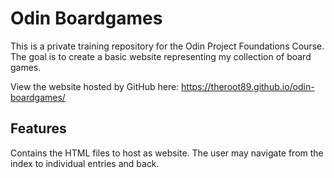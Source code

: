 # Odin Boardgames

This is a private training repository for the Odin Project Foundations Course. The goal is to create a basic
website representing my collection of board games.

View the website hosted by GitHub here: https://theroot89.github.io/odin-boardgames/

## Features

Contains the HTML files to host as website. The user may navigate from the index to individual entries and
back.
